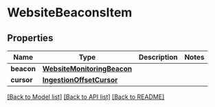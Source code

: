 # WebsiteBeaconsItem

## Properties
Name | Type | Description | Notes
------------ | ------------- | ------------- | -------------
**beacon** | [**WebsiteMonitoringBeacon**](WebsiteMonitoringBeacon.md) |  | 
**cursor** | [**IngestionOffsetCursor**](IngestionOffsetCursor.md) |  | 

[[Back to Model list]](../README.md#documentation-for-models) [[Back to API list]](../README.md#documentation-for-api-endpoints) [[Back to README]](../README.md)


